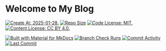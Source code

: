 # Welcome to My Blog

[![Create At: 2025-01-28.](https://img.shields.io/github/created-at/PumpkinJui/blog?style=for-the-badge&logo=github&logoColor=white&color=477DB2)](https://github.com/PumpkinJui?from=2025-01-01&to=2025-01-31)
[![Repo Size](https://img.shields.io/github/repo-size/PumpkinJui/blog?style=for-the-badge&logo=git&logoColor=white&color=477DB2)](https://github.com/PumpkinJui/blog)
[![Code License: MIT.](https://img.shields.io/github/license/PumpkinJui/blog?style=for-the-badge&logo=opensourceinitiative&logoColor=white&color=477DB2&label=CODE%20LICENSE)](https://opensource.org/license/MIT)
[![Content License: CC BY 4.0.](https://img.shields.io/badge/CONTENT%20LICENSE-CC--BY--4.0-477DB2?style=for-the-badge&logo=creativecommons&logoColor=white)](https://creativecommons.org/licenses/by/4.0/)

[![Built with Material for MkDocs](https://img.shields.io/badge/Material_for_MkDocs-526CFE?style=for-the-badge&logo=MaterialForMkDocs&logoColor=white)](https://squidfunk.github.io/mkdocs-material/)
[![Branch Check Runs](https://img.shields.io/github/check-runs/PumpkinJui/blog/master?style=for-the-badge&logo=cloudflarepages&logoColor=white)](https://pumpkinjui.pages.dev/)
[![Commit Activity](https://img.shields.io/github/commit-activity/t/PumpkinJui/blog?style=for-the-badge&color=yellow)](https://github.com/PumpkinJui/blog/graphs/commit-activity)
[![Last Commit](https://img.shields.io/github/last-commit/PumpkinJui/blog?display_timestamp=author&style=for-the-badge&color=yellow)](https://github.com/PumpkinJui/blog/commits/master/)
